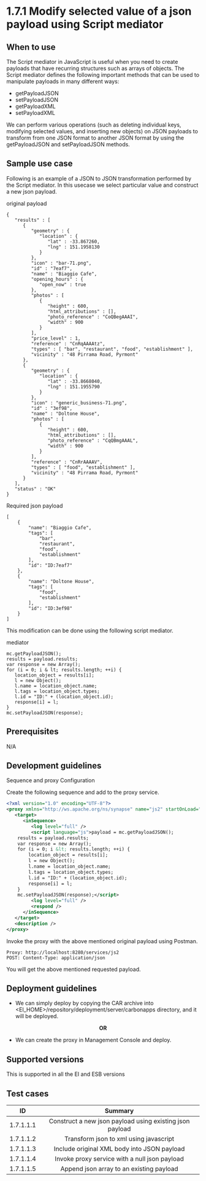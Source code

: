 # 1.7.1 Modify selected value of a json payload using Script mediator

## When to use
The Script mediator in JavaScript is useful when you need to create payloads that have recurring structures such as arrays of objects. The Script mediator defines the following important methods that can be used to manipulate payloads in many different ways:

* getPayloadJSON
* setPayloadJSON
* getPayloadXML
* setPayloadXML

We can perform various operations (such as deleting individual keys, modifying selected values, and inserting new objects) on JSON payloads to transform from one JSON format to another JSON format by using the getPayloadJSON and setPayloadJSON methods. 

## Sample use case
Following is an example of a JSON to JSON transformation performed by the Script mediator. In this usecase we select particular value and construct a new json payload. 

original payload
```
{
   "results" : [
      {
         "geometry" : {
            "location" : {
               "lat" : -33.867260,
               "lng" : 151.1958130
            }
         },
         "icon" : "bar-71.png",
         "id" : "7eaf7",
         "name" : "Biaggio Cafe",
         "opening_hours" : {
            "open_now" : true
         },
         "photos" : [
            {
               "height" : 600,
               "html_attributions" : [],
               "photo_reference" : "CoQBegAAAI",
               "width" : 900
            }
         ],
         "price_level" : 1,
         "reference" : "CnRqAAAAtz",
         "types" : [ "bar", "restaurant", "food", "establishment" ],
         "vicinity" : "48 Pirrama Road, Pyrmont"
      },
      {
         "geometry" : {
            "location" : {
               "lat" : -33.8668040,
               "lng" : 151.1955790
            }
         },
         "icon" : "generic_business-71.png",
         "id" : "3ef98",
         "name" : "Doltone House",
         "photos" : [
            {
               "height" : 600,
               "html_attributions" : [],
               "photo_reference" : "CqQBmgAAAL",
               "width" : 900
            }
         ],
         "reference" : "CnRrAAAAV",
         "types" : [ "food", "establishment" ],
         "vicinity" : "48 Pirrama Road, Pyrmont"
      }
   ],
   "status" : "OK"
}
```


Required json payload
```
[
    {
        "name": "Biaggio Cafe",
        "tags": [
            "bar",
            "restaurant",
            "food",
            "establishment"
        ],
        "id": "ID:7eaf7"
    },
    {
        "name": "Doltone House",
        "tags": [
            "food",
            "establishment"
        ],
        "id": "ID:3ef98"
    }
]
```

This modification can be done using the following script mediator. 

mediator
```
mc.getPayloadJSON();
results = payload.results;
var response = new Array();
for (i = 0; i & lt; results.length; ++i) {
   location_object = results[i];
   l = new Object();
   l.name = location_object.name;
   l.tags = location_object.types;
   l.id = "ID:" + (location_object.id);
   response[i] = l;
}
mc.setPayloadJSON(response);
```

## Prerequisites
N/A

## Development guidelines

Sequence and proxy Configuration

Create the following sequence and add to the proxy service. 

```xml
<?xml version="1.0" encoding="UTF-8"?>
<proxy xmlns="http://ws.apache.org/ns/synapse" name="js2" startOnLoad="true" statistics="disable" trace="disable" transports="http,https">
   <target>
      <inSequence>
         <log level="full" />
         <script language="js">payload = mc.getPayloadJSON();
    results = payload.results;
    var response = new Array();
    for (i = 0; i &lt; results.length; ++i) {
        location_object = results[i];
        l = new Object();
        l.name = location_object.name;
        l.tags = location_object.types;
        l.id = "ID:" + (location_object.id);
        response[i] = l;
    }
    mc.setPayloadJSON(response);</script>
         <log level="full" />
         <respond />
      </inSequence>
   </target>
   <description />
</proxy> 
```

Invoke the proxy with the above mentioned original payload using Postman. 
```
Proxy: http://localhost:8280/services/js2
POST: Content-Type: application/json
```

You will get the above mentioned requested payload. 

## Deployment guidelines

* We can simply deploy by copying the CAR archive into <EI_HOME>/repository/deployment/server/carbonapps directory, and it will be deployed.

<p align="center"><b> OR </b></p>

* We can create the proxy in Management Console and deploy.


## Supported versions
This is supported in all the EI and ESB versions

## Test cases

| ID        | Summary                                                                         |
| ----------|:------------------------------------------------------------------------------: |
| 1.7.1.1.1 | Construct a new json payload using existing json payload                        |
| 1.7.1.1.2 | Transform json to xml using javascript                                          |
| 1.7.1.1.3 | Include original XML body into JSON payload                                     |
| 1.7.1.1.4 | Invoke proxy service with a null json payload                                   |
| 1.7.1.1.5 | Append json array to an existing payload                                        |
                                                           

